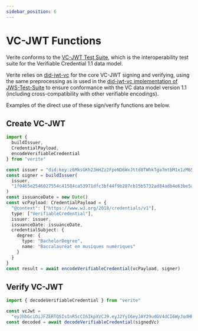 ```yaml
---
sidebar_position: 6
---
```


# VC-JWT Functions

Verite conforms to the [VC-JWT Test Suite](https://github.com/decentralized-identity/JWS-Test-Suite), which is the interoperability test suite for the Verifiable Credential 1.1 data model.

Verite relies on [did-jwt-vc](https://github.com/decentralized-identity/did-jwt-vc/) for the core VC-JWT signing and verifying, using the same preprocessing as is used in the [did-jwt-vc implementation of JWS-Test-Suite](https://github.com/decentralized-identity/JWS-Test-Suite/tree/main/implementations/did-jwt-vc) to ensure conformance with the VC data model version 1.1 (including cross-compatibility with other verifiable encodings).

Examples of the direct use of these sign/verify functions are below.

## Create VC-JWT

```ts
import {
  buildIssuer,
  CredentialPayload,
  encodeVerifiableCredential
} from "verite"

const issuer = "did:key:z6MksGKh23mHZz2FpeND6WxJttd8TWhkTga7mtbM1x1zM65m"
const signer = buildIssuer(
  issuer,
  "1f0465e2546027554c41584ca53971dfc3bf44f9b287cb15b5732ad84adb4e63be5aa9b3df96e696f4eaa500ec0b58bf5dfde59200571b44288cc9981279a238"
)
const issuanceDate = new Date()
const vcPayload: CredentialPayload = {
  "@context": ["https://www.w3.org/2018/credentials/v1"],
  type: ["VerifiableCredential"],
  issuer: issuer,
  issuanceDate: issuanceDate,
  credentialSubject: {
    degree: {
      type: "BachelorDegree",
      name: "Baccalauréat en musiques numériques"
    }
  }
}
const result = await encodeVerifiableCredential(vcPayload, signer)
```

## Verify VC-JWT

```ts
import { decodeVerifiableCredential } from "verite"

const vcJwt =
  "eyJhbGciOiJFZERTQSIsInR5cCI6IkpXVCJ9.eyJ2YyI6eyJAY29udGV4dCI6WyJodHRwczovL3d3dy53My5vcmcvMjAxOC9jcmVkZW50aWFscy92MSJdLCJ0eXBlIjpbIlZlcmlmaWFibGVDcmVkZW50aWFsIl0sImNyZWRlbnRpYWxTdWJqZWN0Ijp7ImRlZ3JlZSI6eyJ0eXBlIjoiQmFjaGVsb3JEZWdyZWUiLCJuYW1lIjoiQmFjY2FsYXVyw6lhdCBlbiBtdXNpcXVlcyBudW3DqXJpcXVlcyJ9fX0sInN1YiI6ImRpZDpldGhyOjB4NDM1ZGYzZWRhNTcxNTRjZjhjZjc5MjYwNzk4ODFmMjkxMmY1NGRiNCIsIm5iZiI6MTU2Mjk1MDI4MiwiaXNzIjoiZGlkOmtleTp6Nk1rc0dLaDIzbUhaejJGcGVORDZXeEp0dGQ4VFdoa1RnYTdtdGJNMXgxek02NW0ifQ.d1JNjJGQmQjAyI2oqgqeR2Naze6c2Cp20FHDiKbDg1FAMZsVNXiNKfySjzcm01rnpKFusj9N6wvWJh5HA7EZDg"
const decoded = await decodeVerifiableCredential(signedVc)
```
